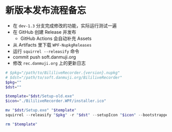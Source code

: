 # 新版本发布流程备忘

- 在 `dev-1.3` 分支完成修改的功能，实际运行测试一遍
- 在 GitHub 创建 Release 并发布
  - GitHub Actions 会自动补充 Assets
- 从 Artifacts 里下载 `WPF-NupkgReleases`
- 运行 `squirrel --releasify` 命令
- commit push soft.danmuji.org
- 修改 `rec.danmuji.org` 上的更新日志

```powershell
# $pkg="/path/to/BililiveRecorder.{version}.nupkg"
# $dst="/path/to/soft.danmuji.org/BililiveRecorder"
$pkg=""
$dst=""

$template="$dst/Setup-old.exe"
$icon="./BililiveRecorder.WPF/installer.ico"

mv "$dst/Setup.exe" "$template"
squirrel --releasify "$pkg" -r "$dst" --setupIcon "$icon" --bootstrapperExe "$template" --framework-version net472 --no-msi

rm "$template"
```
